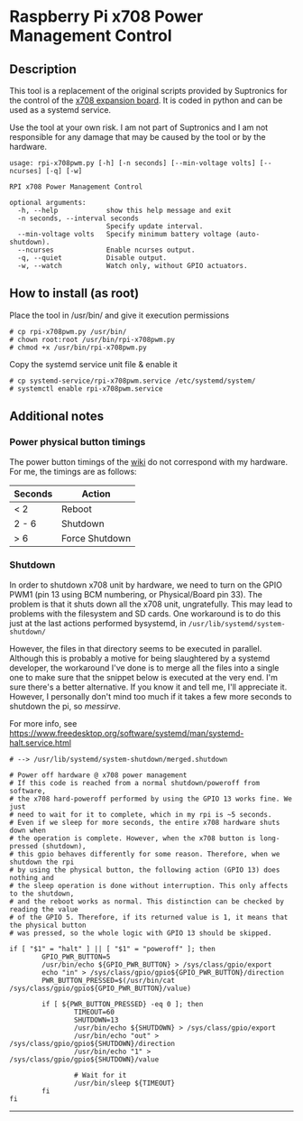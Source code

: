 
# Raspberry Pi x708 Power Management Control

## Description

This tool is a replacement of the original scripts provided by Suptronics for the control of the [x708 expansion board](http://www.suptronics.com/miniPCkits/x708-hardware.html). 
It is coded in python and can be used as a systemd service.

Use the tool at your own risk. I am not part of Suptronics and I am not responsible for any damage that may be caused by the tool or by the hardware.

```
usage: rpi-x708pwm.py [-h] [-n seconds] [--min-voltage volts] [--ncurses] [-q] [-w]

RPI x708 Power Management Control

optional arguments:
  -h, --help            show this help message and exit
  -n seconds, --interval seconds
                        Specify update interval.
  --min-voltage volts   Specify minimum battery voltage (auto-shutdown).
  --ncurses             Enable ncurses output.
  -q, --quiet           Disable output.
  -w, --watch           Watch only, without GPIO actuators.
```


## How to install (as root)

Place the tool in /usr/bin/ and give it execution permissions
```
# cp rpi-x708pwm.py /usr/bin/
# chown root:root /usr/bin/rpi-x708pwm.py
# chmod +x /usr/bin/rpi-x708pwm.py
```



Copy the systemd service unit file & enable it

```
# cp systemd-service/rpi-x708pwm.service /etc/systemd/system/
# systemctl enable rpi-x708pwm.service
```



## Additional notes

### Power physical button timings

The power button timings of the [wiki](http://www.suptronics.com/miniPCkits/x708-hardware.html) do not correspond with my hardware.
For me, the timings are as follows:

| Seconds | Action         |
| ------- | -------------- |
| < 2     | Reboot         |
| 2 - 6   | Shutdown       |
| > 6     | Force Shutdown |



### Shutdown
In order to shutdown x708 unit by hardware, we need to turn on the GPIO PWM1 (pin 13 using BCM numbering, or Physical/Board pin 33). The problem is that it shuts down all the x708 unit, ungratefully. This may lead to problems with the filesystem and SD cards. 
One workaround is to do this just at the last actions performed bysystemd, in `/usr/lib/systemd/system-shutdown/`

However, the files in that directory seems to be executed in parallel. Although this is probably a motive for being slaughtered by
a systemd developer, the workaround I've done is to merge all the files into a single one to make sure that the snippet below is 
executed at the very end. I'm sure there's a better alternative. If you know it and tell me, I'll appreciate it. However, I personally
don't mind too much if it takes a few more seconds to shutdown the pi, so *messirve*.

For more info, see https://www.freedesktop.org/software/systemd/man/systemd-halt.service.html

```
# --> /usr/lib/systemd/system-shutdown/merged.shutdown

# Power off hardware @ x708 power management
# If this code is reached from a normal shutdown/poweroff from software,
# the x708 hard-poweroff performed by using the GPIO 13 works fine. We just
# need to wait for it to complete, which in my rpi is ~5 seconds.
# Even if we sleep for more seconds, the entire x708 hardware shuts down when
# the operation is complete. However, when the x708 button is long-pressed (shutdown),
# this gpio behaves differently for some reason. Therefore, when we shutdown the rpi
# by using the physical button, the following action (GPIO 13) does nothing and 
# the sleep operation is done without interruption. This only affects to the shutdown,
# and the reboot works as normal. This distinction can be checked by reading the value
# of the GPIO 5. Therefore, if its returned value is 1, it means that the physical button
# was pressed, so the whole logic with GPIO 13 should be skipped.

if [ "$1" = "halt" ] || [ "$1" = "poweroff" ]; then
        GPIO_PWR_BUTTON=5
        /usr/bin/echo ${GPIO_PWR_BUTTON} > /sys/class/gpio/export
        echo "in" > /sys/class/gpio/gpio${GPIO_PWR_BUTTON}/direction
        PWR_BUTTON_PRESSED=$(/usr/bin/cat /sys/class/gpio/gpio${GPIO_PWR_BUTTON}/value)

        if [ ${PWR_BUTTON_PRESSED} -eq 0 ]; then
                TIMEOUT=60
                SHUTDOWN=13
                /usr/bin/echo ${SHUTDOWN} > /sys/class/gpio/export
                /usr/bin/echo "out" > /sys/class/gpio/gpio${SHUTDOWN}/direction
                /usr/bin/echo "1" > /sys/class/gpio/gpio${SHUTDOWN}/value

                # Wait for it
                /usr/bin/sleep ${TIMEOUT}
        fi
fi
```
------------------------------------

